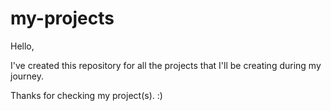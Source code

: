 # my-projects

Hello,

I've created this repository for all the projects that I'll be creating during my journey. 

Thanks for checking my project(s). :)


